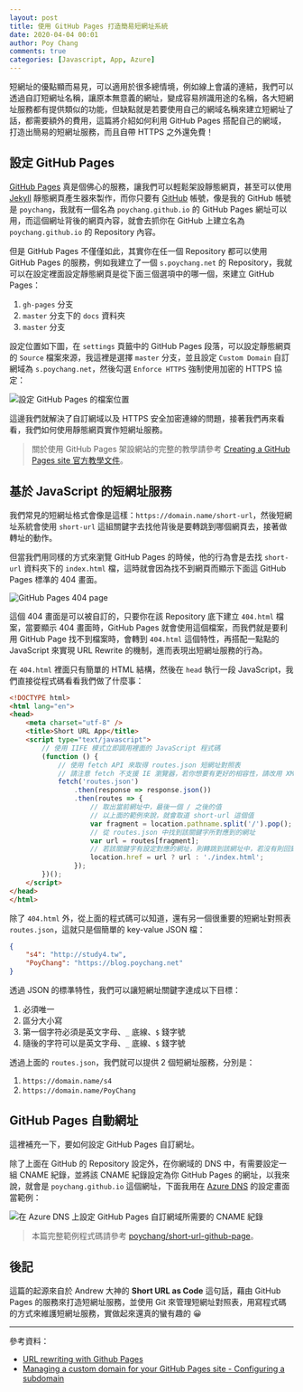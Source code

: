 ```yaml
---
layout: post
title: 使用 GitHub Pages 打造簡易短網址系統
date: 2020-04-04 00:01
author: Poy Chang
comments: true
categories: [Javascript, App, Azure]
---
```


短網址的優點顯而易見，可以適用於很多總情境，例如線上會議的連結，我們可以透過自訂短網址名稱，讓原本無意義的網址，變成容易辨識用途的名稱，各大短網址服務都有提供類似的功能，但缺點就是若要使用自己的網域名稱來建立短網址了話，都需要額外的費用，這篇將介紹如何利用 GitHub Pages 搭配自己的網域，打造出簡易的短網址服務，而且自帶 HTTPS 之外還免費！

## 設定 GitHub Pages

[GitHub Pages](https://pages.github.com/) 真是個佛心的服務，讓我們可以輕鬆架設靜態網頁，甚至可以使用 [Jekyll](https://jekyllrb.com/) 靜態網頁產生器來製作，而你只要有 [GitHub](https://github.com/) 帳號，像是我的 GitHub 帳號是 `poychang`，我就有一個名為 `poychang.github.io` 的 GitHub Pages 網址可以用，而這個網址背後的網頁內容，就會去抓你在 GitHub 上建立名為 `poychang.github.io` 的 Repository 內容。

但是 GitHub Pages 不僅僅如此，其實你在任一個 Repository 都可以使用 GitHub Pages 的服務，例如我建立了一個 `s.poychang.net` 的 Repository，我就可以在設定裡面設定靜態網頁是從下面三個選項中的哪一個，來建立 GitHub Pages：

1. `gh-pages` 分支
2. `master` 分支下的 `docs` 資料夾
3. `master` 分支

設定位置如下圖，在 `settings` 頁籤中的 GitHub Pages 段落，可以設定靜態網頁的 `Source` 檔案來源，我這裡是選擇 `master` 分支，並且設定 `Custom Domain` 自訂網域為 `s.poychang.net`，然後勾選 `Enforce HTTPS` 強制使用加密的 HTTPS 協定：

![設定 GitHub Pages 的檔案位置](https://i.imgur.com/Uwd7vFT.png)

這邊我們就解決了自訂網域以及 HTTPS 安全加密連線的問題，接著我們再來看看，我們如何使用靜態網頁實作短網址服務。

>關於使用 GitHub Pages 架設網站的完整的教學請參考 [Creating a GitHub Pages site 官方教學文件](https://help.github.com/en/github/working-with-github-pages/creating-a-github-pages-site)。

## 基於 JavaScript 的短網址服務

我們常見的短網址格式會像是這樣：`https://domain.name/short-url`，然後短網址系統會使用 `short-url` 這組關鍵字去找他背後是要轉跳到哪個網頁去，接著做轉址的動作。

但當我們用同樣的方式來瀏覽 GitHub Pages 的時候，他的行為會是去找 `short-url` 資料夾下的 `index.html` 檔，這時就會因為找不到網頁而顯示下面這 GitHub Pages 標準的 404 畫面。

![GitHub Pages 404 page](https://i.imgur.com/gukeByV.png)

這個 404 畫面是可以被自訂的，只要你在該 Repository 底下建立 `404.html` 檔案，當要顯示 404 畫面時，GitHub Pages 就會使用這個檔案，而我們就是要利用 GitHub Page 找不到檔案時，會轉到 `404.html` 這個特性，再搭配一點點的 JavaScript 來實現 URL Rewrite 的機制，進而表現出短網址服務的行為。

在 `404.html` 裡面只有簡單的 HTML 結構，然後在 `head` 執行一段 JavaScript，我們直接從程式碼看看我們做了什麼事：

```html
<!DOCTYPE html>
<html lang="en">
<head>
    <meta charset="utf-8" />
    <title>Short URL App</title>
    <script type="text/javascript">
        // 使用 IIFE 模式立即調用裡面的 JavaScript 程式碼
        (function () {
            // 使用 fetch API 來取得 routes.json 短網址對照表
            // 請注意 fetch 不支援 IE 瀏覽器，若你想要有更好的相容性，請改用 XMLHttpRequest
            fetch('routes.json')
                .then(response => response.json())
                .then(routes => {
                    // 取出當前網址中，最後一個 / 之後的值
                    // 以上面的範例來說，就會取道 short-url 這個值
                    var fragment = location.pathname.split('/').pop();
                    // 從 routes.json 中找到該關鍵字所對應到的網址
                    var url = routes[fragment];
                    // 若該關鍵字有設定對應的網址，則轉跳到該網址中，若沒有則回到首頁
                    location.href = url ? url : './index.html';
                });
        })();
    </script>
</head>
</html>
```

除了 `404.html` 外，從上面的程式碼可以知道，還有另一個很重要的短網址對照表 `routes.json`，這就只是個簡單的 key-value JSON 檔：

```json
{
    "s4": "http://study4.tw",
    "PoyChang": "https://blog.poychang.net"
}
```

透過 JSON 的標準特性，我們可以讓短網址關鍵字達成以下目標：

1. 必須唯一
2. 區分大小寫
3. 第一個字符必須是英文字母、`_` 底線、`$` 錢字號
4. 隨後的字符可以是英文字母、`_` 底線、`$` 錢字號

透過上面的 `routes.json`，我們就可以提供 2 個短網址服務，分別是：

1. `https://domain.name/s4`
2. `https://domain.name/PoyChang`

## GitHub Pages 自動網址

這裡補充一下，要如何設定 GitHub Pages 自訂網址。

除了上面在 GitHub 的 Repository 設定外，在你網域的 DNS 中，有需要設定一組 CNAME 紀錄，並將該 CNAME 紀錄設定為你 GitHub Pages 的網址，以我來說，就會是 `poychang.github.io` 這個網址，下面我用在 [Azure DNS](https://azure.microsoft.com/zh-tw/services/dns/) 的設定畫面當範例：

![在 Azure DNS 上設定 GitHub Pages 自訂網域所需要的 CNAME 紀錄](https://i.imgur.com/vPboUi8.png)

>本篇完整範例程式碼請參考 [poychang/short-url-github-page](https://github.com/poychang/short-url-github-page)。

## 後記

這篇的起源來自於 Andrew 大神的 **Short URL as Code** 這句話，藉由 GitHub Pages 的服務來打造短網址服務，並使用 Git 來管理短網址對照表，用寫程式碼的方式來維護短網址服務，實做起來還真的蠻有趣的 😀

----------

參考資料：

* [URL rewriting with Github Pages](http://lea.verou.me/2016/11/url-rewriting-with-github-pages/)
* [Managing a custom domain for your GitHub Pages site - Configuring a subdomain](https://help.github.com/en/github/working-with-github-pages/managing-a-custom-domain-for-your-github-pages-site#configuring-a-subdomain)
